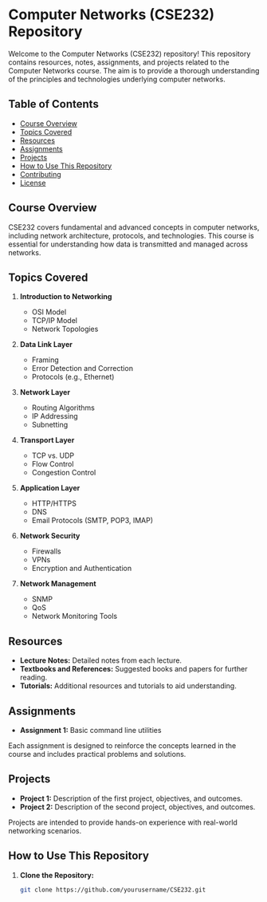# Computer Networks (CSE232) Repository

Welcome to the Computer Networks (CSE232) repository! This repository contains resources, notes, assignments, and projects related to the Computer Networks course. The aim is to provide a thorough understanding of the principles and technologies underlying computer networks.

## Table of Contents

- [Course Overview](#course-overview)
- [Topics Covered](#topics-covered)
- [Resources](#resources)
- [Assignments](#assignments)
- [Projects](#projects)
- [How to Use This Repository](#how-to-use-this-repository)
- [Contributing](#contributing)
- [License](#license)

## Course Overview

CSE232 covers fundamental and advanced concepts in computer networks, including network architecture, protocols, and technologies. This course is essential for understanding how data is transmitted and managed across networks.

## Topics Covered

1. **Introduction to Networking**
   - OSI Model
   - TCP/IP Model
   - Network Topologies

2. **Data Link Layer**
   - Framing
   - Error Detection and Correction
   - Protocols (e.g., Ethernet)

3. **Network Layer**
   - Routing Algorithms
   - IP Addressing
   - Subnetting

4. **Transport Layer**
   - TCP vs. UDP
   - Flow Control
   - Congestion Control

5. **Application Layer**
   - HTTP/HTTPS
   - DNS
   - Email Protocols (SMTP, POP3, IMAP)

6. **Network Security**
   - Firewalls
   - VPNs
   - Encryption and Authentication

7. **Network Management**
   - SNMP
   - QoS
   - Network Monitoring Tools

## Resources

- **Lecture Notes:** Detailed notes from each lecture.
- **Textbooks and References:** Suggested books and papers for further reading.
- **Tutorials:** Additional resources and tutorials to aid understanding.

## Assignments

- **Assignment 1:** Basic command line utilities 

Each assignment is designed to reinforce the concepts learned in the course and includes practical problems and solutions.

## Projects

- **Project 1:** Description of the first project, objectives, and outcomes.
- **Project 2:** Description of the second project, objectives, and outcomes.

Projects are intended to provide hands-on experience with real-world networking scenarios.

## How to Use This Repository

1. **Clone the Repository:**
   ```bash
   git clone https://github.com/yourusername/CSE232.git

